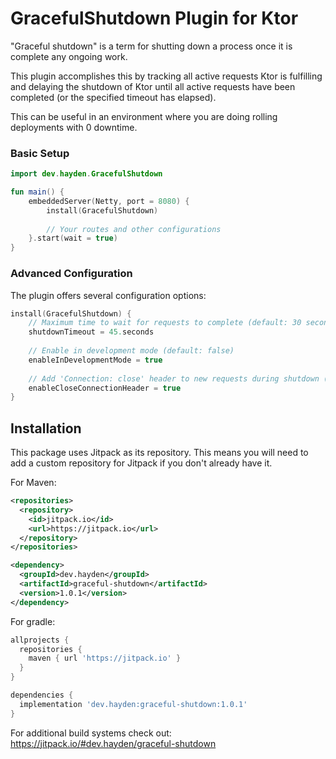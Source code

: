 # GracefulShutdown Plugin for Ktor

"Graceful shutdown" is a term for shutting down a process once it is complete any ongoing work. 


This plugin accomplishes this by tracking all active requests Ktor is fulfilling and delaying the shutdown of Ktor until all active requests have been completed (or the specified timeout has elapsed).

This can be useful in an environment where you are doing rolling deployments with 0 downtime.

### Basic Setup

```kotlin
import dev.hayden.GracefulShutdown

fun main() {
    embeddedServer(Netty, port = 8080) {
        install(GracefulShutdown)
        
        // Your routes and other configurations
    }.start(wait = true)
}
```

### Advanced Configuration

The plugin offers several configuration options:

```kotlin
install(GracefulShutdown) {
    // Maximum time to wait for requests to complete (default: 30 seconds)
    shutdownTimeout = 45.seconds
    
    // Enable in development mode (default: false)
    enableInDevelopmentMode = true
    
    // Add 'Connection: close' header to new requests during shutdown (default: true)
    enableCloseConnectionHeader = true
}
```

## Installation
This package uses Jitpack as its repository. This means you will need to add a custom repository for
Jitpack if you don't already have it.

For Maven:
```xml
<repositories>
  <repository>
    <id>jitpack.io</id>
    <url>https://jitpack.io</url>
  </repository>
</repositories>
```
```xml
<dependency>
  <groupId>dev.hayden</groupId>
  <artifactId>graceful-shutdown</artifactId>
  <version>1.0.1</version>
</dependency>
```

For gradle:
```groovy
allprojects {
  repositories {
    maven { url 'https://jitpack.io' }
  }
}
```
```groovy
dependencies {
  implementation 'dev.hayden:graceful-shutdown:1.0.1'
}
```

For additional build systems check out: https://jitpack.io/#dev.hayden/graceful-shutdown
